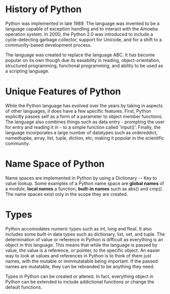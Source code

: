 # History of Python
Python was implemented in late 1989. The language was invented to be a language capable of exception handling and to interact with the Amoeba operation system. In 2000, the Python 2.0 was introduced to include a cycle-detecting garbage collector, support for Unicode, and for a shift to a community-based development process.

The language was created to replace the language ABC. It has become popular on its own though due its easability in reading, object-orientation, structured programming, functional programming, and ability to be used as a scripting language.

# Unique Features of Python
While the Python language has evolved over the years by taking in aspects of other languages, it does have a few specific features. First, Python explicitly passes self as a form of a parameter to object member functions. The language also combines things such as data entry - prompting the user for entry and reading it in - to a simple function called 'input()'. Finally, the language incorporates a large number of datatypes such as ordereddict, namedtupke, array, list, tuple, diction, etc; making it popular in the scientific community. 

# Name Space of Python
Name spaces are implemented in Python by using a Dictionary -- Key to value lookup. Some examples of a Python name space are **global names** of a module, **local names** a function, **built-in names** such as abs() and cmp(). The name spaces exist only in the scope they are created.

# Types
Python accomodates numeric types such as int, long and float. It also includes some built-in data types such as dictionary, list, set, and tuple. The determination of value or reference in Python is difficult as everything is an object in this language. This means that while the language is passed by value, the value is a reference, or pointer, to the specific object. An easier way to look at values and references in Python is to think of them just names, with the mutable or immmutatable being important. If the passed names are mutatable, they can be rebranded to be anything they need. 

Types in Python can be created or altered. In fact, everything object in Python can be extended to include addictional functions or change the default functions. 
